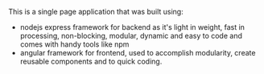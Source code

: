 This is a single page application that was built using:
* nodejs express framework for backend as it's light in weight, fast in processing, non-blocking, modular, dynamic and easy to code and comes with handy tools like npm
* angular framework for frontend, used to accomplish modularity, create reusable components and to quick coding.
